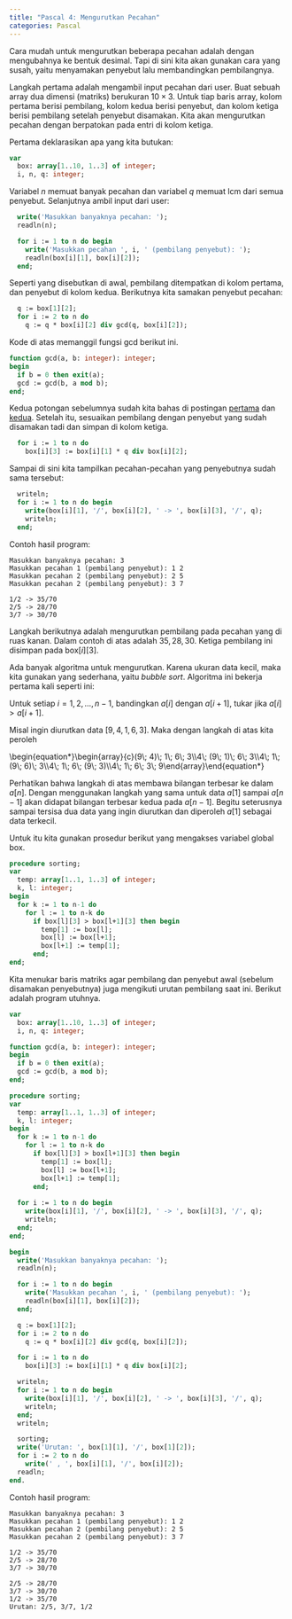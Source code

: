 ```yaml
---
title: "Pascal 4: Mengurutkan Pecahan"
categories: Pascal
---
```


Cara mudah untuk mengurutkan beberapa pecahan adalah dengan mengubahnya ke bentuk desimal. Tapi di sini kita akan gunakan cara yang susah, yaitu menyamakan penyebut lalu membandingkan pembilangnya.

Langkah pertama adalah mengambil input pecahan dari user. Buat sebuah array dua dimensi (matriks) berukuran $10\times 3$. Untuk tiap baris array, kolom pertama berisi pembilang, kolom kedua berisi penyebut, dan kolom ketiga berisi pembilang setelah penyebut disamakan. Kita akan mengurutkan pecahan dengan berpatokan pada entri di kolom ketiga.

Pertama deklarasikan apa yang kita butukan:

```pascal
var
  box: array[1..10, 1..3] of integer;
  i, n, q: integer;
```
<!--more-->

Variabel $n$ memuat banyak pecahan dan variabel $q$ memuat lcm dari semua penyebut. Selanjutnya ambil input dari user:

```pascal
  write('Masukkan banyaknya pecahan: ');
  readln(n);

  for i := 1 to n do begin
    write('Masukkan pecahan ', i, ' (pembilang penyebut): ');
    readln(box[i][1], box[i][2]);
  end;
```

Seperti yang disebutkan di awal, pembilang ditempatkan di kolom pertama, dan penyebut di kolom kedua. Berikutnya kita samakan penyebut pecahan:

```pascal
  q := box[1][2];
  for i := 2 to n do
    q := q * box[i][2] div gcd(q, box[i][2]);
```

Kode di atas memanggil fungsi gcd berikut ini.

```pascal
function gcd(a, b: integer): integer;
begin
  if b = 0 then exit(a);
  gcd := gcd(b, a mod b);
end;
```

Kedua potongan sebelumnya sudah kita bahas di postingan&nbsp;<a href="https://risoume.github.io/blog/pascal/pascal-1-greatest-common-divisor/">pertama</a> dan <a href="https://risoume.github.io/blog/pascal/pascal-2-least-common-multiple/">kedua</a>. Setelah itu, sesuaikan pembilang dengan penyebut yang sudah disamakan tadi dan simpan di kolom ketiga.

```pascal
  for i := 1 to n do
    box[i][3] := box[i][1] * q div box[i][2];
```

Sampai di sini kita tampilkan pecahan-pecahan yang penyebutnya sudah sama tersebut:

```pascal
  writeln;
  for i := 1 to n do begin
    write(box[i][1], '/', box[i][2], ' -> ', box[i][3], '/', q);
    writeln;
  end;
```

Contoh hasil program:

```
Masukkan banyaknya pecahan: 3
Masukkan pecahan 1 (pembilang penyebut): 1 2
Masukkan pecahan 2 (pembilang penyebut): 2 5
Masukkan pecahan 2 (pembilang penyebut): 3 7

1/2 -> 35/70
2/5 -> 28/70
3/7 -> 30/70
```

Langkah berikutnya adalah mengurutkan pembilang pada pecahan yang di ruas kanan. Dalam contoh di atas adalah $35,28,30$. Ketiga pembilang ini disimpan pada $\text{box}[i][3]$.

Ada banyak algoritma untuk mengurutkan. Karena ukuran data kecil, maka kita gunakan yang sederhana, yaitu _bubble sort_. Algoritma ini bekerja pertama kali seperti ini:

Untuk setiap $i=1,2,\ldots,n-1$, bandingkan $a[i]$ dengan $a[i+1]$, tukar jika $a[i]>a[i+1].$

Misal ingin diurutkan data $[9,4,1,6,3]$. Maka dengan langkah di atas kita peroleh

<p>\begin{equation*}\begin{array}{c}(9\; 4)\; 1\; 6\; 3\\4\; (9\; 1)\; 6\; 3\\4\; 1\; (9\; 6)\; 3\\4\; 1\; 6\; (9\; 3)\\4\; 1\; 6\; 3\; 9\end{array}\end{equation*}</p>

Perhatikan bahwa langkah di atas membawa bilangan terbesar ke dalam $a[n]$. Dengan menggunakan langkah yang sama untuk data $a[1]$ sampai $a[n-1]$ akan didapat bilangan terbesar kedua pada $a[n-1]$. Begitu seterusnya sampai tersisa dua data yang ingin diurutkan dan diperoleh $a[1]$ sebagai data terkecil.

Untuk itu kita gunakan prosedur berikut yang mengakses variabel global box.

```pascal
procedure sorting;
var
  temp: array[1..1, 1..3] of integer;
  k, l: integer;
begin
  for k := 1 to n-1 do
    for l := 1 to n-k do
      if box[l][3] > box[l+1][3] then begin
        temp[1] := box[l];
        box[l] := box[l+1];
        box[l+1] := temp[1];
      end;
end;
```

Kita menukar baris matriks agar pembilang dan penyebut awal (sebelum disamakan penyebutnya) juga mengikuti urutan pembilang saat ini. Berikut adalah program utuhnya.

```pascal
var
  box: array[1..10, 1..3] of integer;
  i, n, q: integer;

function gcd(a, b: integer): integer;
begin
  if b = 0 then exit(a);
  gcd := gcd(b, a mod b);
end;

procedure sorting;
var
  temp: array[1..1, 1..3] of integer;
  k, l: integer;
begin
  for k := 1 to n-1 do
    for l := 1 to n-k do
      if box[l][3] > box[l+1][3] then begin
        temp[1] := box[l];
        box[l] := box[l+1];
        box[l+1] := temp[1];
      end;
      
  for i := 1 to n do begin
    write(box[i][1], '/', box[i][2], ' -> ', box[i][3], '/', q);
    writeln;
  end;
end;

begin
  write('Masukkan banyaknya pecahan: ');
  readln(n);

  for i := 1 to n do begin
    write('Masukkan pecahan ', i, ' (pembilang penyebut): ');
    readln(box[i][1], box[i][2]);
  end;

  q := box[1][2];
  for i := 2 to n do
    q := q * box[i][2] div gcd(q, box[i][2]);

  for i := 1 to n do
    box[i][3] := box[i][1] * q div box[i][2];

  writeln;
  for i := 1 to n do begin
    write(box[i][1], '/', box[i][2], ' -> ', box[i][3], '/', q);
    writeln;
  end;
  writeln;

  sorting;
  write('Urutan: ', box[1][1], '/', box[1][2]);
  for i := 2 to n do
    write(' , ', box[i][1], '/', box[i][2]);
  readln;
end.
```

Contoh hasil program:

```
Masukkan banyaknya pecahan: 3
Masukkan pecahan 1 (pembilang penyebut): 1 2
Masukkan pecahan 2 (pembilang penyebut): 2 5
Masukkan pecahan 2 (pembilang penyebut): 3 7

1/2 -> 35/70
2/5 -> 28/70
3/7 -> 30/70

2/5 -> 28/70
3/7 -> 30/70
1/2 -> 35/70
Urutan: 2/5, 3/7, 1/2
```

